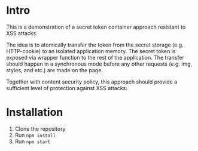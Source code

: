 # Intro

This is a demonstration of a secret token container approach resistant to XSS attacks.

The idea is to atomically transfer the token from the secret storage (e.g. HTTP-cookie) to an isolated application memory. The secret token is exposed via wrapper function to the rest of the application. The transfer should happen in a synchronous mode before any other requests (e.g. img, styles, and etc.) are made on the page.

Together with content security policy, this approach should provide a sufficient level of protection against XSS attacks.

# Installation

1. Clone the repository
2. Run `npm install`
3. Run `npm start`
